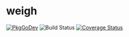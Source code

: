 # weigh

[![PkgGoDev](https://pkg.go.dev/badge/github.com/zachfi/weigh)](https://pkg.go.dev/github.com/zachfi/weigh)
![Build Status](https://github.com/xaque208/weigh/workflows/Compiling/badge.svg)
[![Coverage Status](https://coveralls.io/repos/github/xaque208/weigh/badge.svg)](https://coveralls.io/github/xaque208/weigh)

